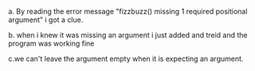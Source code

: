 a. By reading the error message "fizzbuzz() missing 1 required positional argument" i got a clue.

b. when i knew it was missing an argument i just added and treid and the program was working fine

c.we can't leave the argument empty when it is expecting an argument.